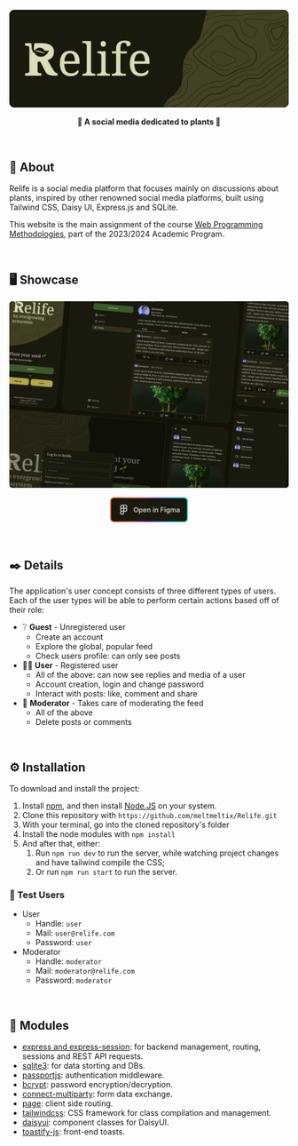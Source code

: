 ![Relife](https://raw.githubusercontent.com/meltmeltix/Relife/refs/heads/main/github/header.png)

<p align="center">
  <strong>🌱 A social media dedicated to plants 🌱</strong>
</p>

<br>

## 🤔 About

Relife is a social media platform that focuses mainly on discussions about plants, inspired by other renowned social media platforms, built using Tailwind CSS, Daisy UI, Express.js and SQLite.

This website is the main assignment of the course [Web Programming Methodologies](https://of.uniupo.it/syllabus/didattica.php/en/2023/1932#176019), part of the 2023/2024 Academic Program.

<br>

## 🖥️ Showcase

![Relife Design File](https://raw.githubusercontent.com/meltmeltix/Relife/refs/heads/main/github/preview.png)

<p align="center">
	<a href="https://www.figma.com/design/UVCyfAp3Nr8tvzCmPL9ajq/Relife?node-id=0%3A1&t=pBeeAuAH9S27GSPO-1">
		<img src="https://raw.githubusercontent.com/meltmeltix/Relife/refs/heads/main/github/open%20in%20figma.png" height="45"/>
	</a>
</p>

<br>

## ✒️ Details

The application's user concept consists of three different types of users. Each of the user types will be able to perform certain actions based off of their role:

- ❔ **Guest** - Unregistered user
  - Create an account
  - Explore the global, popular feed
  - Check users profile: can only see posts
- 👨‍💻 **User** - Registered user
  - All of the above: can now see replies and media of a user
  - Account creation, login and change password
  - Interact with posts: like, comment and share
- 🔨 **Moderator** - Takes care of moderating the feed
  - All of the above
  - Delete posts or comments

<br>

## ⚙️ Installation

To download and install the project:
1. Install [npm](https://docs.npmjs.com/downloading-and-installing-node-js-and-npm), and then install [Node.JS](https://nodejs.org/en/download/) on your system.
2. Clone this repository with `https://github.com/meltmeltix/Relife.git`
3. With your terminal, go into the cloned repository's folder
4. Install the node modules with `npm install`
5. And after that, either:
   1. Run `npm run dev` to run the server, while watching project changes and have tailwind compile the CSS;
   2. Or run `npm run start` to run the server.

### 🔑 Test Users

- User
  - Handle: `user`
  - Mail: `user@relife.com`
  - Password: `user`
- Moderator
  - Handle: `moderator`
  - Mail: `moderator@relife.com`
  - Password: `moderator`

<br>

## 🧩 Modules
- [express and express-session](https://expressjs.com/): for backend management, routing, sessions and REST API requests.
- [sqlite3](https://sqlite.org/index.html): for data storting and DBs.
- [passportjs](https://www.passportjs.org/): authentication middleware.
- [bcrypt](https://www.npmjs.com/package/bcryptjs): password encryption/decryption.
- [connect-multiparty](https://github.com/expressjs/connect-multiparty?tab=readme-ov-file): form data exchange.
- [page](https://visionmedia.github.io/page.js/): client side routing.
- [tailwindcss](https://tailwindcss.com/): CSS framework for class compilation and management.
- [daisyui](https://daisyui.com/): component classes for DaisyUI.
- [toastify-js](https://apvarun.github.io/toastify-js/): front-end toasts.
